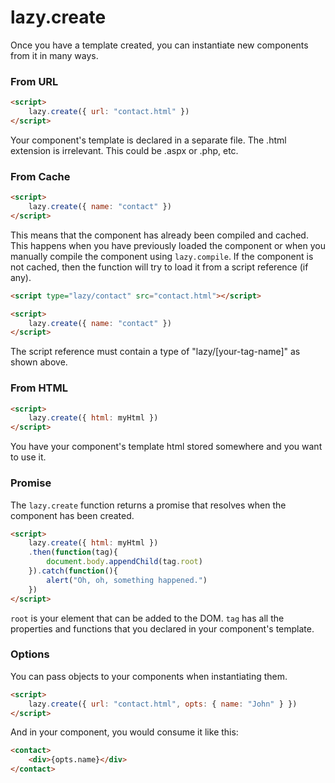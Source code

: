 ﻿# lazy.create

Once you have a template created, you can instantiate new components from it in many ways.

### From URL

```html
<script>
    lazy.create({ url: "contact.html" })
</script>
```

Your component's template is declared in a separate file. The .html extension is irrelevant. This could be  .aspx or .php, etc.

### From Cache

```html
<script>
    lazy.create({ name: "contact" })
</script>
```
This means that the component has already been compiled and cached. This happens when you have previously loaded the component or when you manually compile the component using `lazy.compile`. If the component is not cached, then the function will try to load it from a script reference (if any).

```html
<script type="lazy/contact" src="contact.html"></script>

<script>
    lazy.create({ name: "contact" })
</script>
```

The script reference must contain a type of "lazy/[your-tag-name]" as shown above.

### From HTML

```html
<script>
    lazy.create({ html: myHtml })
</script>
```

You have your component's template html stored somewhere and you want to use it.

### Promise

The `lazy.create` function returns a promise that resolves when the component has been created.

```html
<script>
    lazy.create({ html: myHtml })
    .then(function(tag){
        document.body.appendChild(tag.root)
    }).catch(function(){
        alert("Oh, oh, something happened.")
    })
</script>
```

`root` is your element that can be added to the DOM. `tag` has all the properties and functions that you declared in your component's template.

### Options

You can pass objects to your components when instantiating them.

```html
<script>
    lazy.create({ url: "contact.html", opts: { name: "John" } })
</script>
```
And in your component, you would consume it like this:

```html
<contact>
    <div>{opts.name}</div>
</contact>
```

